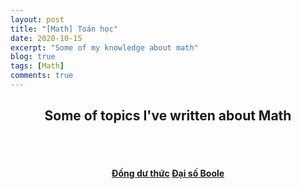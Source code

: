 ```yaml
---
layout: post
title: "[Math] Toán học"
date: 2020-10-15
excerpt: "Some of my knowledge about math"
blog: true
tags: [Math]
comments: true
---
```


<h2 align="center">
    Some of topics I've written about Math
</h2> 
<br><br>
<div align="center">
    <h4>
        <a href="https://hieuhdh.github.io/deuteri/MATH-Dong-du-thuc/" class="btn btn-success">Đồng dư thức</a> 
        <a href="https://hieuhdh.github.io/deuteri/MATH-Dai-so-Boole/" class="btn btn-success">Đại số Boole</a>
    </h4>
</div>
